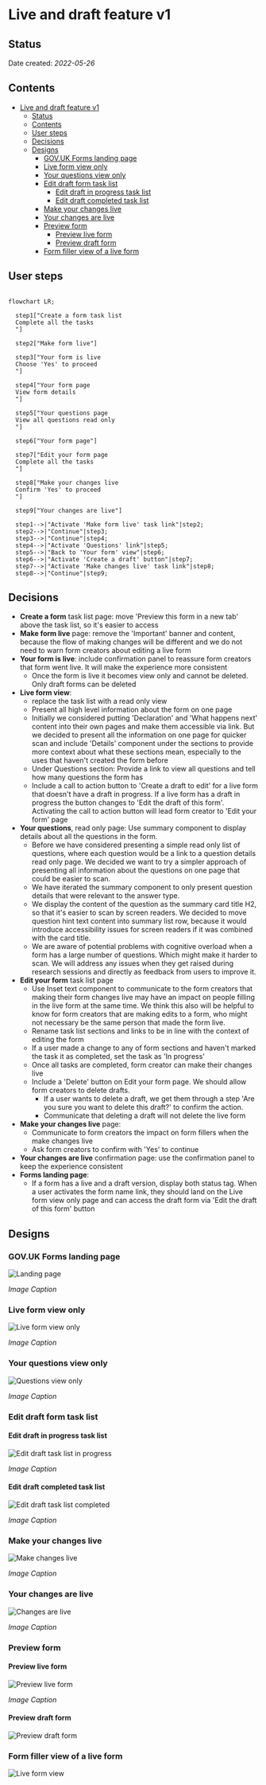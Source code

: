 # Live and draft feature v1
## Status

Date created: *2022-05-26*  

## Contents

- [Live and draft feature v1](#live-and-draft-feature-v1)
  - [Status](#status)
  - [Contents](#contents)
  - [User steps](#user-steps)
  - [Decisions](#decisions)
  - [Designs](#designs)
    - [GOV.UK Forms landing page](#govuk-forms-landing-page)
    - [Live form view only](#live-form-view-only)
    - [Your questions view only](#your-questions-view-only)
    - [Edit draft form task list](#edit-draft-form-task-list)
      - [Edit draft in progress task list](#edit-draft-in-progress-task-list)
      - [Edit draft completed task list](#edit-draft-completed-task-list)
    - [Make your changes live](#make-your-changes-live)
    - [Your changes are live](#your-changes-are-live)
    - [Preview form](#preview-form)
      - [Preview live form](#preview-live-form)
      - [Preview draft form](#preview-draft-form)
    - [Form filler view of a live form](#form-filler-view-of-a-live-form)

## User steps

```mermaid

flowchart LR;

  step1["Create a form task list
  Complete all the tasks
  "]

  step2["Make form live"]

  step3["Your form is live
  Choose 'Yes' to proceed
  "]

  step4["Your form page
  View form details
  "]

  step5["Your questions page
  View all questions read only
  "]

  step6["Your form page"]

  step7["Edit your form page
  Complete all the tasks
  "]

  step8["Make your changes live
  Confirm 'Yes' to proceed
  "]

  step9["Your changes are live"]

  step1-->|"Activate 'Make form live' task link"|step2;
  step2-->|"Continue"|step3;
  step3-->|"Continue"|step4;
  step4-->|"Activate 'Questions' link"|step5;
  step5-->|"Back to 'Your form' view"|step6;
  step6-->|"Activate 'Create a draft' button"|step7;
  step7-->|"Activate 'Make changes live' task link"|step8;
  step8-->|"Continue"|step9;

```

## Decisions

- **Create a form** task list page: move 'Preview this form in a new tab' above the task list, so it's easier to access
- **Make form live** page: remove the 'Important' banner and content, because the flow of making changes will be different and we do not need to warn form creators about editing a live form
- **Your form is live**: include confirmation panel to reassure form creators that form went live. It will make the experience more consistent
  - Once the form is live it becomes view only and cannot be deleted. Only draft forms can be deleted
- **Live form view**: 
  - replace the task list with a read only view
  - Present all high level information about the form on one page
  - Initially we considered putting 'Declaration' and 'What happens next' content into their own pages and make them accessible via link. But we decided to present all the information on one page for quicker scan and include 'Details' component under the sections to provide more context about what these sections mean, especially to the uses that haven't created the form before
   - Under Questions section: Provide a link to view all questions and tell how many questions the form has
  - Include a call to action button to 'Create a draft to edit' for a live form that doesn't have a draft in progress. If a live form has a draft in progress the button changes to 'Edit the draft of this form'. Activating the call to action button will lead form creator to 'Edit your form' page
- **Your questions**, read only page: Use summary component to display details about all the questions in the form. 
  - Before we have considered presenting a simple read only list of questions, where each question would be a link to a question details read only page. We decided we want to try a simpler approach of presenting all information about the questions on one page that could be easier to scan.
  - We have iterated the summary component to only present question details that were relevant to the answer type.
  - We display the content of the question as the summary card title H2, so that it's easier to scan by screen readers. We decided to move question hint text content into summary list row, because it would introduce accessibility issues for screen readers if it was combined with the card title.
  - We are aware of potential problems with cognitive overload when a form has a large number of questions. Which might make it harder to scan. We will address any issues when they get raised during research sessions and directly as feedback from users to improve it.
- **Edit your form** task list page
  - Use Inset text component to communicate to the form creators that making their form changes live may have an impact on people filling in the live form at the same time. We think this also will be helpful to know for form creators that are making edits to a form, who might not necessary be the same person that made the form live.
  - Rename task list sections and links to be in line with the context of editing the form
  - If a user made a change to any of form sections and haven't marked the task it as completed, set the task as 'In progress'
  - Once all tasks are completed, form creator can make their changes live
  - Include a 'Delete' button on Edit your form page. We should allow form creators to delete drafts.  
    - If a user wants to delete a draft, we get them through a step 'Are you sure you want to delete this draft?' to confirm the action. 
    - Communicate that deleting a draft will not delete the live form
- **Make your changes live** page:
  - Communicate to form creators the impact on form fillers when the make changes live
  - Ask form creators to confirm with 'Yes' to continue
- **Your changes are live** confirmation page: use the confirmation panel to keep the experience consistent
- **Forms landing page**:
  - If a form has a live and a draft version, display both status tag. When a user activates the form name link, they should land on the Live form view only page and can access the draft form via 'Edit the draft of this form' button

## Designs

### GOV.UK Forms landing page
![Landing page](/design/features/live-draft/screenshots-v1/005.Landing-page-forms-list.png)

*Image Caption*
### Live form view only

![Live form view only](screenshots-v1/003.Live-form-view-only.png)

*Image Caption*

### Your questions view only

![Questions view only](/design/features/live-draft/screenshots-v1/004.Your-questions-view-only.png)

*Image Caption*

### Edit draft form task list

#### Edit draft in progress task list

![Edit draft task list in progress](/design/features/live-draft/screenshots-v1/006.Edit-form-in-draft-tasklist-in-progress.png)

*Image Caption*

#### Edit draft completed task list

![Edit draft task list completed](/design/features/live-draft/screenshots-v1/007.Edit-form-in-draft-tasklist-completed.png)

*Image Caption*

### Make your changes live

![Make changes live](/design/features/live-draft/screenshots-v1/009.Make-changes-live.png)

*Image Caption*

### Your changes are live

![Changes are live](/design/features/live-draft/screenshots-v1/010.Changes-are-live-confirmation.png)

*Image Caption*

### Preview form

#### Preview live form

![Preview live form](/design/features/live-draft/screenshots-v1/011.Preview-live-form.png)

*Image Caption*
#### Preview draft form

![Preview draft form](/design/features/live-draft/screenshots-v1/008.Preview-draft-form.png)

### Form filler view of a live form
![Live form view](/design/features/live-draft/screenshots-v1/012.Live-form-form-filler-view.png)